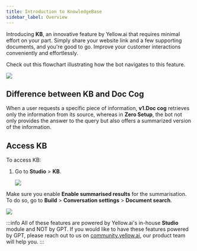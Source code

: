 ```yaml
---
title: Introduction to KnowledgeBase
sidebar_label: Overview
---
```


Introducing **KB**, an innovative feature by Yellow.ai that requires minimal effort on your part. Simply share your website link and a few supporting documents, and you're good to go. Improve your customer interactions conveniently and effortlessly.

Check out this flowchart illustrating how the bot navigates to this feature.

   ![](https://i.imgur.com/fofS2WK.png)

## Difference between KB and Doc Cog

When a user requests a specific piece of information, **v1.Doc cog**  retrieves only the information from its source, whereas in **Zero Setup**, the bot not only provides the answer to the query but also offers a summarized version of the information.


## Access KB

To access KB:

1. Go to **Studio** > **KB**.

   ![](https://i.imgur.com/PqYbCww.png)


Make sure you enable **Enable summarised results** for the summarisation. To do so, go to **Build** > **Conversation settings** > **Document search**.

   ![](https://i.imgur.com/XE7I1MS.png)


:::info
All of these features are powered by Yellow.ai's in-house **Studio** module and NOT by GPT. If you would like to have these features powered by GPT, please reach out to us on [community.yellow.ai](https://community.yellow.ai/), our product team will help you.
:::
